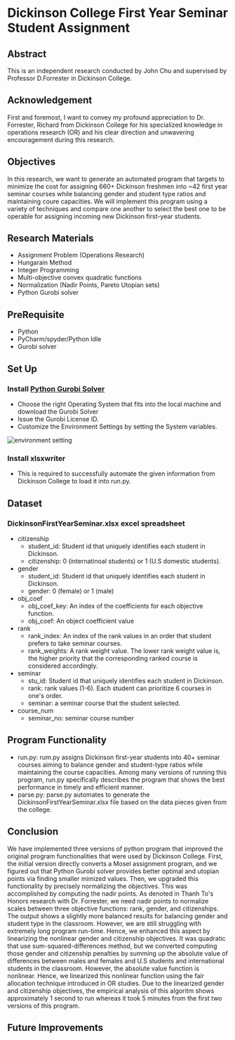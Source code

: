 # Dickinson College First Year Seminar Student Assignment

## Abstract
This is an independent research conducted by John Chu and supervised by Professor D.Forrester in Dickinson College. 

## Acknowledgement
First and foremost, I want to convey my profound appreciation to Dr. Forrester, Richard from Dickinson College for his specialized knowledge in operations research (OR) and his clear direction and unwavering encouragement during this research.

## Objectives
In this research, we want to generate an automated program that targets to minimize the cost for assigning 660+ Dickinson freshmen into ~42 first year seminar courses while balancing gender and student type ratios and maintaining coure capacities. We will implement this program using a variety of techniques and compare one another to select the best one to be operable for assigning incoming new Dickinson first-year students. 


## Research Materials

- Assignment Problem (Operations Research)
- Hungarain Method
- Integer Programming
- Multi-objective convex quadratic functions
- Normalization (Nadir Points, Pareto Utopian sets)
- Python Gurobi solver

## PreRequisite
 - Python
 - PyCharm/spyder/Python Idle
 - Gurobi solver

## Set Up

### Install [Python Gurobi Solver](https://www.gurobi.com/downloads/gurobi-software/)

- Choose the right Operating System that fits into the local machine and download the Gurobi Solver
- Issue the Gurobi License ID. 
- Customize the Environment Settings by setting the System variables.

![environment setting](https://user-images.githubusercontent.com/35699839/201580110-9a733a25-05d4-4240-a7f1-f336c2e76b5a.png)

### Install xlsxwriter
- This is required to successfully automate the given information from Dickinson College to load it into run.py.

## Dataset

  ### DickinsonFirstYearSeminar.xlsx excel spreadsheet
  - citizenship
    - student_id: Student id that uniquely identifies each student in Dickinson.
    - citizenship: 0 (internatinoal students) or 1 (U.S domestic students).
  - gender
    - student_id: Student id that uniquely identifies each student in Dickinson.
    - gender: 0 (female) or 1 (male)
  - obj_coef
    - obj_coef_key: An index of the coefficients for each objective function.
    - obj_coef: An object coefficient value
  - rank
    - rank_index: An index of the rank values in an order that student prefers to take seminar courses.
    - rank_weights: A rank weight value. The lower rank weight value is, the higher priority that the corresponding ranked course is considered accordingly.
  - seminar
    - stu_id: Student id that uniquely identifies each student in Dickinson.
    - rank: rank values (1-6). Each student can prioritize 6 courses in one's order.
    - seminar: a seminar course that the student selected.
  - course_num
    - seminar_no: seminar course number
    
  ## Program Functionality
  
  - run.py: rum.py assigns Dickinson first-year students into 40+ seminar courses aiming to balance gender and student-type ratios while maintaining the course capacities. Among many versions of running this program, run.py specifically describes the program that shows the best performance in timely and efficient manner.
  - parse.py: parse.py automates to generate the DickinsonFirstYearSeminar.xlsx file based on the data pieces given from the college.
    
  ## Conclusion
 We have implemented three versions of python program that improved the original program functionalities that were used by Dickinson College. First, the initial version directly converts a Mosel assignment program, and we figured out that Python Gurobi solver provides better optimal and utopian points via finding smaller mimized values. Then, we upgraded this functionality by precisely normalizing the objectives. This was accomplished by computing the nadir points. As denoted in Thanh To's Honors research with Dr. Forrester, we need nadir points to normalize scales between three objective functions: rank, gender, and citizenships. The output shows a slightly more balanced results for balancing gender and student type in the classroom. However, we are still struggling with extremely long program run-time. Hence, we enhanced this aspect by linearizing the nonlinear gender and citizenship objectives. It was quadratic that use sum-squared-differences method, but we converted computing those gender and citizenship penalties by summing up the absolute value of differences between males and females and U.S students and international students in the classroom. However, the absolute value function is nonlinear. Hence, we linearized this nonlinear function using the fair allocation technique introduced in OR studies. Due to the linearized gender and citizenship objectives, the empirical analysis of this algoritm shows approximately 1 second to run whereas it took 5 minutes from the first two versions of this program.
  
  
  
  ## Future Improvements

 


